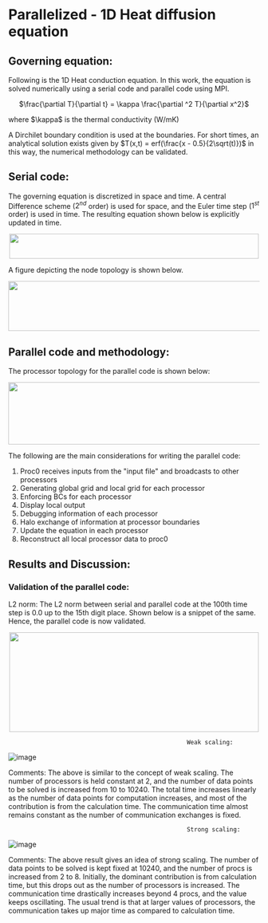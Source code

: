 # Parallelized - 1D Heat diffusion equation 

## Governing equation:
Following is the 1D Heat conduction equation. In this work, the equation is solved numerically using a serial code and parallel code using MPI.
<p align = "center">
$\frac{\partial T}{\partial t} = \kappa \frac{\partial ^2 T}{\partial x^2}$
</p>
where $\kappa$ is the thermal conductivity (W/mK)

A Dirchilet boundary condition is used at the boundaries.
For short times, an analytical solution exists given by $T(x,t) = erf(\frac{x - 0.5}{2\sqrt(t)})$ in this way, the numerical methodology can be validated.

## Serial code:
The governing equation is discretized in space and time. A central Difference scheme ($2^{nd}$ order) is used for space, and the Euler time step ($1^{st}$ order) is used in time. The resulting equation shown below is explicitly updated in time. 
<div align = "center">
<img src = "https://github.com/bvrsr3/Computational-Fluid-Dynamics/assets/137035712/7f47be4d-be63-4eb0-a48f-3d0a9bcf4bf3" width = "500" height = "50">
</div>

A figure depicting the node topology is shown below.
<div align = "center">
<img src = "https://github.com/bvrsr3/Computational-Fluid-Dynamics/assets/137035712/fb468502-d8e8-43d3-8de5-0bc265c1f28b" width = "600" height = "100">
</div>

## Parallel code and methodology:
The processor topology for the parallel code is shown below:
<div align = "center">
<img src = "https://github.com/bvrsr3/Computational-Fluid-Dynamics/assets/137035712/9bc44599-9ee7-4359-b0bc-aa84a4718311" width = "700" height = "125">
</div>
</div>

The following are the main considerations for writing the parallel code:
1. Proc0 receives inputs from the "input file" and broadcasts to other processors
2. Generating global grid and local grid for each processor
3. Enforcing BCs for each processor
4. Display local output
5. Debugging information of each processor
6. Halo exchange of information at processor boundaries
7. Update the equation in each processor
8. Reconstruct all local processor data to proc0 

## Results and Discussion: 
### Validation of the parallel code:
L2 norm: The L2 norm between serial and parallel code at the 100th time step is 0.0 up to the 15th digit place. Shown below is a snippet of the same. Hence, the parallel code is now validated.
<div align = "center">
<img src = "https://github.com/bvrsr3/Computational-Fluid-Dynamics/assets/137035712/41b9ac57-f555-471a-b21d-e50f454d4c22" width = "500" height = "200">
</div>


                                                      Weak scaling:
                                                      
 ![image](https://github.com/bvrsr3/Computational-Fluid-Dynamics/assets/137035712/b134f9fb-8dec-49c7-a364-a4af841e1e06)

Comments:
The above is similar to the concept of weak scaling. The number of processors is held constant at 2, and the number of data points to be solved is increased from 10 to 10240. The total time increases linearly as the number of data points for computation increases, and most of the contribution is from the calculation time. The communication time almost remains constant as the number of communication exchanges is fixed.

 
                                                      Strong scaling:
 
![image](https://github.com/bvrsr3/Computational-Fluid-Dynamics/assets/137035712/395d4190-1752-4774-bdbc-db503193613e)

Comments:
The above result gives an idea of strong scaling. The number of data points to be solved is kept fixed at 10240, and the number of procs is increased from 2 to 8.  Initially, the dominant contribution is from calculation time, but this drops out as the number of processors is increased. The communication time drastically increases beyond 4 procs, and the value keeps oscillating. 
The usual trend is that at larger values of processors, the communication takes up major time as compared to calculation time.

